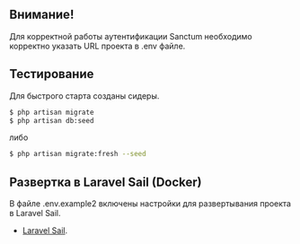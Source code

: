 ## Внимание!
Для корректной работы аутентификации Sanctum необходимо корректно указать URL проекта в .env файле.

## Тестирование
Для быстрого старта созданы сидеры. 
```bash
$ php artisan migrate
$ php artisan db:seed
```
либо
```bash
$ php artisan migrate:fresh --seed
```

## Развертка в Laravel Sail (Docker)
В файле .env.example2 включены настройки для развертывания проекта в Laravel Sail.

- [Laravel Sail](https://laravel.com/docs/11.x/sail).


